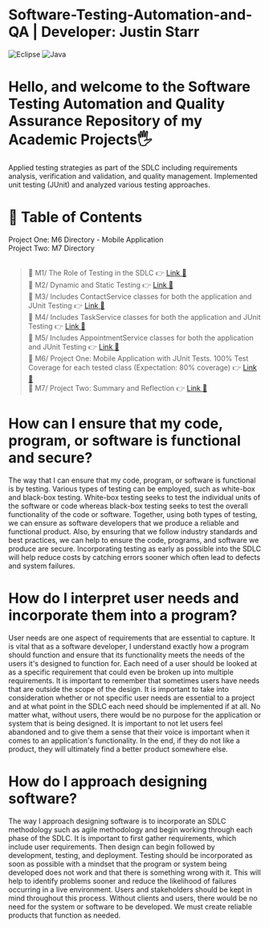 # Software-Testing-Automation-and-QA | Developer: Justin Starr

![Eclipse](https://img.shields.io/badge/Eclipse-FE7A16.svg?style=for-the-badge&logo=Eclipse&logoColor=white)
![Java](https://img.shields.io/badge/java-%23ED8B00.svg?style=for-the-badge&logo=openjdk&logoColor=white)

# Hello, and welcome to the Software Testing Automation and Quality Assurance Repository of my Academic Projects🖐️

Applied testing strategies as part of the SDLC including requirements analysis, verification and validation, and quality management. Implemented unit testing (JUnit) and analyzed various testing approaches.

# 📖 Table of Contents

Project One: M6 Directory - Mobile Application<br>
Project Two: M7 Directory<br><br>

> 📌 M1/ The Role of Testing in the SDLC 👉 [Link 🔗](https://www.github.com/JustinStarrSNHU/Software-Testing-Automation-and-QA/tree/main/M1)<br>
📌 M2/ Dynamic and Static Testing 👉 [Link 🔗](https://www.github.com/JustinStarrSNHU/Software-Testing-Automation-and-QA/tree/main/M2)<br>
📌 M3/ Includes ContactService classes for both the application and JUnit Testing 👉 [Link 🔗](https://www.github.com/JustinStarrSNHU/Software-Testing-Automation-and-QA/tree/main/M3)<br>
📌 M4/ Includes TaskService classes for both the application and JUnit Testing 👉 [Link 🔗](https://www.github.com/JustinStarrSNHU/Software-Testing-Automation-and-QA/tree/main/M4)<br>
📌 M5/ Includes AppointmentService classes for both the application and JUnit Testing 👉 [Link 🔗](https://www.github.com/JustinStarrSNHU/Software-Testing-Automation-and-QA/tree/main/M5)<br>
📌 M6/ Project One: Mobile Application with JUnit Tests. 100% Test Coverage for each tested class (Expectation: 80% coverage) 👉 [Link 🔗](https://www.github.com/JustinStarrSNHU/Software-Testing-Automation-and-QA/tree/main/M6)<br>
📌 M7/ Project Two: Summary and Reflection 👉 [Link 🔗](https://www.github.com/JustinStarrSNHU/Software-Testing-Automation-and-QA/tree/main/M7)<br>

# How can I ensure that my code, program, or software is functional and secure?

The way that I can ensure that my code, program, or software is functional is by testing. Various types of testing can be employed, such as white-box and black-box testing. White-box testing seeks to test the individual units of the software or code whereas black-box testing seeks to test the overall functionality of the code or software. Together, using both types of testing, we can ensure as software developers that we produce a reliable and functional product. Also, by ensuring that we follow industry standards and best practices, we can help to ensure the code, programs, and software we produce are secure. Incorporating testing as early as possible into the SDLC will help reduce costs by catching errors sooner which often lead to defects and system failures.  

# How do I interpret user needs and incorporate them into a program?

User needs are one aspect of requirements that are essential to capture. It is vital that as a software developer, I understand exactly how a program should function and ensure that its functionality meets the needs of the users it's designed to function for. 
Each need of a user should be looked at as a specific requirement that could even be broken up into multiple requirements. It is important to remember that sometimes users have needs that are outside the scope of the design. It is important to take into consideration whether or not
specific user needs are essential to a project and at what point in the SDLC each need should be implemented if at all. No matter what, without users, there would be no purpose for the application or system that is being designed. It is important to not let users feel abandoned and to give them a sense that their voice is 
important when it comes to an application's functionality. In the end, if they do not like a product, they will ultimately find a better product somewhere else.

# How do I approach designing software?

The way I approach designing software is to incorporate an SDLC methodology such as agile methodology and begin working through each phase of the SDLC. It is important to first gather requirements, which include user requirements. Then design can begin followed by development, testing, and deployment. Testing should be incorporated as soon as possible with a mindset that the program or system being developed does not work and that there is something wrong with it. This will help to identify problems sooner and reduce the likelihood of failures occurring in a live environment. Users and stakeholders should be kept in mind throughout this process. Without clients and users, there would be no need for the system or software to be developed. We must create reliable products that function as needed.